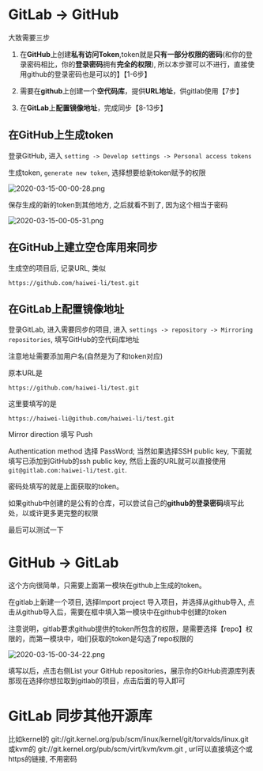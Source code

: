 
# GitLab -> GitHub

大致需要三步

1. 在**GitHub**上创建**私有访问Token**,token就是**只有一部分权限的密码**(和你的登录密码相比，你的**登录密码**拥有**完全的权限**), 所以本步骤可以不进行，直接使用github的登录密码也是可以的】【1-6步】

2. 需要在**github**上创建一个**空代码库**，提供**URL地址**，供gitlab使用【7步】

3. 在**GitLab**上**配置镜像地址**，完成同步【8-13步】

## 在GitHub上生成token

登录GitHub, 进入 `setting -> Develop settings -> Personal access tokens`

生成token, `generate new token`, 选择想要给新token赋予的权限

![2020-03-15-00-00-28.png](./images/2020-03-15-00-00-28.png)

保存生成的新的token到其他地方, 之后就看不到了, 因为这个相当于密码

![2020-03-15-00-05-31.png](./images/2020-03-15-00-05-31.png)

## 在GitHub上建立空仓库用来同步

生成空的项目后, 记录URL, 类似

```
https://github.com/haiwei-li/test.git
```

## 在GitLab上配置镜像地址

登录GitLab, 进入需要同步的项目, 进入 `settings -> repository -> Mirroring repositories`, 填写GitHub的空代码库地址

注意地址需要添加用户名(自然是为了和token对应)

原本URL是

```
https://github.com/haiwei-li/test.git
```

这里要填写的是

```
https://haiwei-li@github.com/haiwei-li/test.git
```

Mirror direction 填写 Push

Authentication method 选择 PassWord; 当然如果选择SSH public key, 下面就填写已添加到GitHub的ssh public key, 然后上面的URL就可以直接使用`git@gitlab.com:haiwei-li/test.git`.

密码处填写的就是上面获取的token。

如果github中创建的是公有的仓库，可以尝试自己的**github的登录密码**填写此处，以或许更多更完整的权限

最后可以测试一下

# GitHub -> GitLab

这个方向很简单，只需要上面第一模块在github上生成的token。

在gitlab上新建一个项目, 选择Import project 导入项目，并选择从github导入, 点击从github导入后，需要在框中填入第一模块中在github中创建的token

注意说明，gitlab要求github提供的token所包含的权限，是需要选择【repo】权限的，而第一模块中，咱们获取的token是勾选了repo权限的

![2020-03-15-00-34-22.png](./images/2020-03-15-00-34-22.png)

填写以后，点击右侧List your GitHub repositories，展示你的GitHub资源库列表
那现在选择你想拉取到gitlab的项目，点击后面的导入即可

# GitLab 同步其他开源库

比如kernel的 git://git.kernel.org/pub/scm/linux/kernel/git/torvalds/linux.git 或kvm的 git://git.kernel.org/pub/scm/virt/kvm/kvm.git , url可以直接填这个或https的链接, 不用密码

